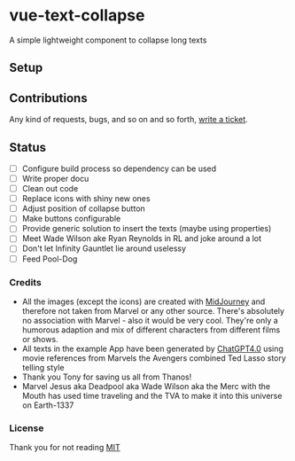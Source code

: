 # vue-text-collapse

A simple lightweight component to collapse long texts

## Setup

## Contributions

Any kind of requests, bugs, and so on and so forth, [write a ticket](https://github.com/Dr4gon/vue-text-collapse/issues/new).

## Status

- [ ] Configure build process so dependency can be used
- [ ] Write proper docu
- [ ] Clean out code
- [ ] Replace icons with shiny new ones
- [ ] Adjust position of collapse button
- [ ] Make buttons configurable
- [ ] Provide generic solution to insert the texts (maybe using properties)
- [ ] Meet Wade Wilson ake Ryan Reynolds in RL and joke around a lot
- [ ] Don't let Infinity Gauntlet lie around uselessy
- [ ] Feed Pool-Dog

### Credits

- All the images (except the icons) are created with [MidJourney](https://www.midjourney.com/) and therefore not taken from Marvel or any other source. There's absolutely no association with Marvel - also it would be very cool. They're only a humorous adaption and mix of different characters from different films or shows.
- All texts in the example App have been generated by [ChatGPT4.0](https://chatgpt.com/) using movie references from Marvels the Avengers combined Ted Lasso story telling style
- Thank you Tony for saving us all from Thanos!
- Marvel Jesus aka Deadpool aka Wade Wilson aka the Merc with the Mouth has used time traveling and the TVA to make it into this universe on Earth-1337

### License

Thank you for not reading [MIT](LICENSE)
